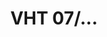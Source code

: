 ---
layout: product
type: clutches
category: polish
company: Cegielski
title: VHT 07/...
images: []
documents: []
---